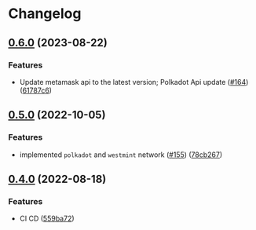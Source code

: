 # Changelog

## [0.6.0](https://github.com/ChainSafe/metamask-snap-polkadot/compare/metamask-polkadot-types-v0.5.0...metamask-polkadot-types-v0.6.0) (2023-08-22)

### Features

- Update metamask api to the latest version; Polkadot Api update ([#164](https://github.com/ChainSafe/metamask-snap-polkadot/issues/164)) ([61787c6](https://github.com/ChainSafe/metamask-snap-polkadot/commit/61787c6d2193e7ec6dee6cf3ecfae4b855717092))

## [0.5.0](https://github.com/ChainSafe/metamask-snap-polkadot/compare/metamask-polkadot-types-v0.4.0...metamask-polkadot-types-v0.5.0) (2022-10-05)

### Features

- implemented `polkadot` and `westmint` network ([#155](https://github.com/ChainSafe/metamask-snap-polkadot/issues/155)) ([78cb267](https://github.com/ChainSafe/metamask-snap-polkadot/commit/78cb26742cf4fa7b4ffc88a36e6718c47e2d3e73))

## [0.4.0](https://github.com/ChainSafe/metamask-snap-polkadot/compare/metamask-polkadot-types-v0.3.0...metamask-polkadot-types-v0.4.0) (2022-08-18)

### Features

- CI CD ([559ba72](https://github.com/ChainSafe/metamask-snap-polkadot/commit/559ba722def6b5a95360d4f5daead1bdabb27f82))
